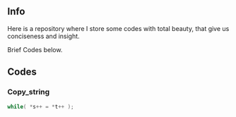## Info

Here is a repository where I store some codes with total beauty, that give us conciseness and insight.

Brief Codes below.

## Codes

### Copy_string

```c
while( *s++ = *t++ );
```